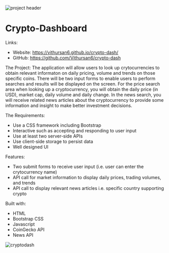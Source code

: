 ![project header](https://user-images.githubusercontent.com/92878321/148717007-ca994ff1-c251-4dab-acaa-0c1abf906346.jpg)

# Crypto-Dashboard

Links:
- Website: https://vithursan6.github.io/crypto-dash/
- GitHub: https://github.com/Vithursan6/crypto-dash

The Project:
The application will allow users to look up crytocurrencies to obtain relevant informaton on daily pricing, volume and trends on those specific coins.  There will be two input forms to enable users to perform searches and results will be displayed on the screen.  For the price search area when looking up a cryptocurrency, you will obtain the daily price (in USD), market cap, daily volume and daily change. In the news search, you will receive related news articles about the cryptocurrency to provide some information and insight to make better investment decisions.

The Requirements:
- Use a CSS framework including Bootstrap
- Interactive such as accepting and responding to user input
- Use at least two server-side APIs
- Use client-side storage to persist data
- Well designed UI

Features:
- Two submit forms to receive user input (i.e. user can enter the crytocurrency name)
- API call for market information to display daily prices, trading volumes, and trends
- API call to display relevant news articles i.e. specific country supporting crypto

Built with:
- HTML
- Bootstrap CSS
- Javascript
- CoinGecko API
- News API

![cryptodash](https://user-images.githubusercontent.com/92878321/148718327-1119aea1-e3c6-43cc-b993-5cb6396a88aa.jpg)

